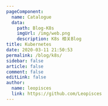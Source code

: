 ```yaml
---
pageComponent:
  name: Catalogue
  data:
    path: Blog-K8s
    imgUrl: /img/web.png
    description: K8s 相关Blog
title: Kubernetes
date: 2020-03-11 21:50:53
permalink: /blog/k8s/
sidebar: false
article: false
comment: false
editLink: false
author:
  name: leopisces
  link: https://github.com/Leopisces
---
```

